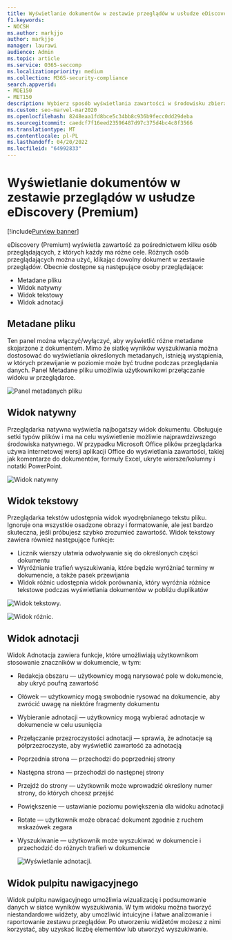 ```yaml
---
title: Wyświetlanie dokumentów w zestawie przeglądów w usłudze eDiscovery (Premium)
f1.keywords:
- NOCSH
ms.author: markjjo
author: markjjo
manager: laurawi
audience: Admin
ms.topic: article
ms.service: O365-seccomp
ms.localizationpriority: medium
ms.collection: M365-security-compliance
search.appverid:
- MOE150
- MET150
description: Wybierz sposób wyświetlania zawartości w środowisku zbierania elektronicznych materiałów dowodowych (Premium), takich jak tekst, adnotaty, konwertowanie lub widok natywny.
ms.custom: seo-marvel-mar2020
ms.openlocfilehash: 8248eaa1fd8bce5c34bb8c936b9fecc0dd29deba
ms.sourcegitcommit: caedcf7f16eed23596487d97c375d4bc4c8f3566
ms.translationtype: MT
ms.contentlocale: pl-PL
ms.lasthandoff: 04/20/2022
ms.locfileid: "64992833"
---
```

# <a name="view-documents-in-a-review-set-in-ediscovery-premium"></a>Wyświetlanie dokumentów w zestawie przeglądów w usłudze eDiscovery (Premium)

[!include[Purview banner](../includes/purview-rebrand-banner.md)]

eDiscovery (Premium) wyświetla zawartość za pośrednictwem kilku osób przeglądających, z których każdy ma różne cele. Różnych osób przeglądających można użyć, klikając dowolny dokument w zestawie przeglądów. Obecnie dostępne są następujące osoby przeglądające:

- Metadane pliku
- Widok natywny
- Widok tekstowy
- Widok adnotacji

## <a name="file-metadata"></a>Metadane pliku

Ten panel można włączyć/wyłączyć, aby wyświetlić różne metadane skojarzone z dokumentem. Mimo że siatkę wyników wyszukiwania można dostosować do wyświetlania określonych metadanych, istnieją wystąpienia, w których przewijanie w poziomie może być trudne podczas przeglądania danych. Panel Metadane pliku umożliwia użytkownikowi przełączanie widoku w przeglądarce.

![Panel metadanych pliku
](../media/Reviewimage2.png)

## <a name="native-view"></a>Widok natywny

Przeglądarka natywna wyświetla najbogatszy widok dokumentu. Obsługuje setki typów plików i ma na celu wyświetlenie możliwie najprawdziwszego środowiska natywnego. W przypadku Microsoft Office plików przeglądarka używa internetowej wersji aplikacji Office do wyświetlania zawartości, takiej jak komentarze do dokumentów, formuły Excel, ukryte wiersze/kolumny i notatki PowerPoint.

![Widok natywny
](../media/Reviewimage3.png)

## <a name="text-view"></a>Widok tekstowy

Przeglądarka tekstów udostępnia widok wyodrębnianego tekstu pliku. Ignoruje ona wszystkie osadzone obrazy i formatowanie, ale jest bardzo skuteczna, jeśli próbujesz szybko zrozumieć zawartość. Widok tekstowy zawiera również następujące funkcje:

- Licznik wierszy ułatwia odwoływanie się do określonych części dokumentu
- Wyróżnianie trafień wyszukiwania, które będzie wyróżniać terminy w dokumencie, a także pasek przewijania
- Widok różnic udostępnia widok porównania, który wyróżnia różnice tekstowe podczas wyświetlania dokumentów w pobliżu duplikatów

![Widok tekstowy.](../media/Reviewimage4.png)

![Widok różnic.](../media/Reviewimage5.png)

## <a name="annotate-view"></a>Widok adnotacji

Widok Adnotacja zawiera funkcje, które umożliwiają użytkownikom stosowanie znaczników w dokumencie, w tym:

- Redakcja obszaru — użytkownicy mogą narysować pole w dokumencie, aby ukryć poufną zawartość
- Ołówek — użytkownicy mogą swobodnie rysować na dokumencie, aby zwrócić uwagę na niektóre fragmenty dokumentu
- Wybieranie adnotacji — użytkownicy mogą wybierać adnotacje w dokumencie w celu usunięcia
- Przełączanie przezroczystości adnotacji — sprawia, że adnotacje są półprzezroczyste, aby wyświetlić zawartość za adnotacją
- Poprzednia strona — przechodzi do poprzedniej strony
- Następna strona — przechodzi do następnej strony
- Przejdź do strony — użytkownik może wprowadzić określony numer strony, do których chcesz przejść
- Powiększenie — ustawianie poziomu powiększenia dla widoku adnotacji
- Rotate — użytkownik może obracać dokument zgodnie z ruchem wskazówek zegara
- Wyszukiwanie — użytkownik może wyszukiwać w dokumencie i przechodzić do różnych trafień w dokumencie

  ![Wyświetlanie adnotacji.](../media/Reviewimage1.png)

## <a name="dashboard-view"></a>Widok pulpitu nawigacyjnego

Widok pulpitu nawigacyjnego umożliwia wizualizację i podsumowanie danych w siatce wyników wyszukiwania. W tym widoku można tworzyć niestandardowe widżety, aby umożliwić intuicyjne i łatwe analizowanie i raportowanie zestawu przeglądów. Po utworzeniu widżetów możesz z nimi korzystać, aby uzyskać liczbę elementów lub utworzyć wyszukiwanie.
